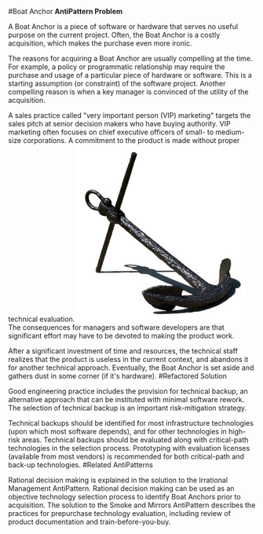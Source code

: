 #Boat Anchor
**AntiPattern Problem**

A Boat Anchor is a piece of software or hardware that serves no useful purpose on the current project. Often, the Boat Anchor is a costly acquisition, which makes the purchase even more ironic.

The reasons for acquiring a Boat Anchor are usually compelling at the time. For example, a policy or programmatic relationship may require the purchase and usage of a particular piece of hardware or software. This is a starting assumption (or constraint) of the software project. Another compelling reason is when a key manager is convinced of the utility of the acquisition.

A sales practice called "very important person (VIP) marketing" targets the sales pitch at senior decision makers who have buying authority. VIP marketing often focuses on chief executive officers of small- to medium-size corporations. A commitment to the product is made without proper technical evaluation.
![](../../../images/anti-patterns/anchor.jpg)
The consequences for managers and software developers are that significant effort may have to be devoted to making the product work.

After a significant investment of time and resources, the technical staff realizes that the product is useless in the current context, and abandons it for another technical approach. Eventually, the Boat Anchor is set aside and gathers dust in some corner (if it's hardware).
#Refactored Solution

Good engineering practice includes the provision for technical backup, an alternative approach that can be instituted with minimal software rework. The selection of technical backup is an important risk-mitigation strategy.

Technical backups should be identified for most infrastructure technologies (upon which most software depends), and for other technologies in high-risk areas. Technical backups should be evaluated along with critical-path technologies in the selection process. Prototyping with evaluation licenses (available from most vendors) is recommended for both critical-path and back-up technologies.
#Related AntiPatterns

Rational decision making is explained in the solution to the Irrational Management AntiPattern. Rational decision making can be used as an objective technology selection process to identify Boat Anchors prior to acquisition. The solution to the Smoke and Mirrors AntiPattern describes the practices for prepurchase technology evaluation, including review of product documentation and train-before-you-buy.